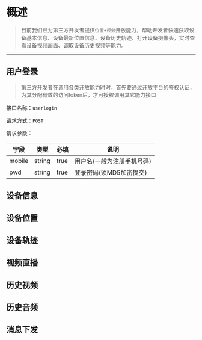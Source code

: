# 概述

> 目前我们已为第三方开发者提供``位置+视频``开放能力，帮助开发者快速获取设备基本信息、设备最新位置信息、设备历史轨迹、打开设备摄像头，实时查看设备视频画面、调取设备历史视频等能力。

---

## 用户登录

> 第三方开发者在调用各类开放能力时时，首先要通过开放平台的鉴权认证，为其分配有效的访问token后，才可授权调用其它能力接口

接口名称：``userlogin``

请求方式：``POST``

请求参数：

字段  | 类型 | 必填 | 说明
----| ---- | ---- | ---- 
mobile | string | true | 用户名(一般为注册手机号码) 
pwd | string | true | 登录密码(须MD5加密提交) |



## 设备信息

## 设备位置

## 设备轨迹

## 视频直播

## 历史视频

## 历史音频

## 消息下发